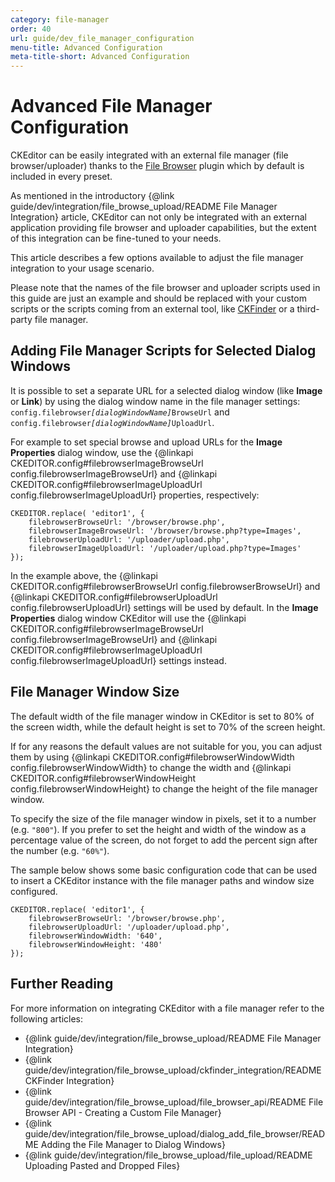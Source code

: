 ```yaml
---
category: file-manager
order: 40
url: guide/dev_file_manager_configuration
menu-title: Advanced Configuration
meta-title-short: Advanced Configuration
---
```

<!--
Copyright (c) 2003-2018, CKSource - Frederico Knabben. All rights reserved.
For licensing, see LICENSE.md.
-->

# Advanced File Manager Configuration

<info-box info="">
 CKEditor can be easily integrated with an external file manager (file browser/uploader) thanks to the <a href="https://ckeditor.com/cke4/addon/filebrowser">File Browser</a> plugin which by default is included in every preset.
</info-box>

As mentioned in the introductory {@link guide/dev/integration/file_browse_upload/README File Manager Integration} article, CKEditor can not only be integrated with an external application providing file browser and uploader capabilities, but the extent of this integration can be fine-tuned to your needs.

This article describes a few options available to adjust the file manager integration to your usage scenario.

<info-box hint="">
 Please note that the names of the file browser and uploader scripts used in this guide are just an example and should be replaced with your custom scripts or the scripts coming from an external tool, like <a href="http://cksource.com/ckfinder">CKFinder</a> or a third-party file manager.
</info-box>

## Adding File Manager Scripts for Selected Dialog Windows

It is possible to set a separate URL for a selected dialog window (like **Image** or **Link**) by using the dialog window name in the file manager settings:
<code>config.filebrowser<i>[dialogWindowName]</i>BrowseUrl</code> and <code>config.filebrowser<i>[dialogWindowName]</i>UploadUrl</code>.

For example to set special browse and upload URLs for the **Image Properties** dialog window, use the {@linkapi CKEDITOR.config#filebrowserImageBrowseUrl config.filebrowserImageBrowseUrl} and {@linkapi CKEDITOR.config#filebrowserImageUploadUrl config.filebrowserImageUploadUrl} properties, respectively:

	CKEDITOR.replace( 'editor1', {
		filebrowserBrowseUrl: '/browser/browse.php',
		filebrowserImageBrowseUrl: '/browser/browse.php?type=Images',
		filebrowserUploadUrl: '/uploader/upload.php',
		filebrowserImageUploadUrl: '/uploader/upload.php?type=Images'
	});

In the example above, the {@linkapi CKEDITOR.config#filebrowserBrowseUrl config.filebrowserBrowseUrl} and {@linkapi CKEDITOR.config#filebrowserUploadUrl config.filebrowserUploadUrl} settings will be used by default. In the **Image Properties** dialog window CKEditor will use the {@linkapi CKEDITOR.config#filebrowserImageBrowseUrl config.filebrowserImageBrowseUrl} and {@linkapi CKEDITOR.config#filebrowserImageUploadUrl config.filebrowserImageUploadUrl} settings instead.

## File Manager Window Size

The default width of the file manager window in CKEditor is set to 80% of the screen width, while the default height is set to 70% of the screen height.

If for any reasons the default values are not suitable for you, you can adjust them by using {@linkapi CKEDITOR.config#filebrowserWindowWidth config.filebrowserWindowWidth} to change the width and {@linkapi CKEDITOR.config#filebrowserWindowHeight config.filebrowserWindowHeight} to change the height of the file manager window.

To specify the size of the file manager window in pixels, set it to a number (e.g. `"800"`). If you prefer to set the height and width of the window as a percentage value of the screen, do not forget to add the percent sign after the number (e.g. `"60%"`).

The sample below shows some basic configuration code that can be used to insert a CKEditor instance with the file manager paths and window size configured.

	CKEDITOR.replace( 'editor1', {
		filebrowserBrowseUrl: '/browser/browse.php',
		filebrowserUploadUrl: '/uploader/upload.php',
		filebrowserWindowWidth: '640',
		filebrowserWindowHeight: '480'
	});

## Further Reading

For more information on integrating CKEditor with a file manager refer to the following articles:

* {@link guide/dev/integration/file_browse_upload/README File Manager Integration}
* {@link guide/dev/integration/file_browse_upload/ckfinder_integration/README CKFinder Integration}
* {@link guide/dev/integration/file_browse_upload/file_browser_api/README File Browser API - Creating a Custom File Manager}
* {@link guide/dev/integration/file_browse_upload/dialog_add_file_browser/README Adding the File Manager to Dialog Windows}
* {@link guide/dev/integration/file_browse_upload/file_upload/README Uploading Pasted and Dropped Files}
